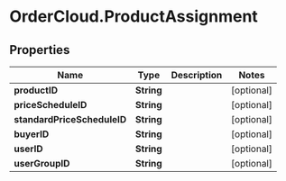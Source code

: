 # OrderCloud.ProductAssignment

## Properties
Name | Type | Description | Notes
------------ | ------------- | ------------- | -------------
**productID** | **String** |  | [optional] 
**priceScheduleID** | **String** |  | [optional] 
**standardPriceScheduleID** | **String** |  | [optional] 
**buyerID** | **String** |  | [optional] 
**userID** | **String** |  | [optional] 
**userGroupID** | **String** |  | [optional] 


